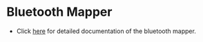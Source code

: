 
# Bluetooth Mapper

- Click [here](../../docs/components/mappers/bluetooth_mapper.md#bluetooth-mapper) for detailed documentation of the bluetooth mapper.
